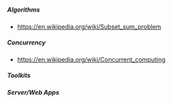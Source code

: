 ##### Algorithms
* https://en.wikipedia.org/wiki/Subset_sum_problem

##### Concurrency
* https://en.wikipedia.org/wiki/Concurrent_computing

##### Toolkits

##### Server/Web Apps

